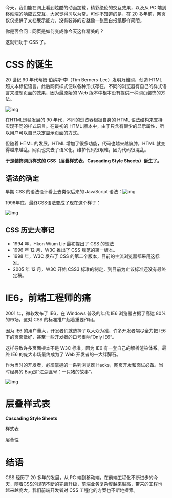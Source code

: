 今天，我们能在网上看到炫酷的动画加载，精彩绝伦的交互效果，以及从 PC 端到移动端的响应式交互，大家觉得习以为常。可你不知道的是，在 20 多年前，网页仅仅提供了文档展示能力，没有装饰的它就像一张黑白报纸那样简陋。

你是否会问：网页是如何变成像今天这样精美的？

这就归功于 CSS 了。

# CSS 的诞生

20 世纪 90 年代蒂姆·伯纳斯·李（Tim Berners-Lee）发明万维网，创造 HTML 超文本标记语言。此后网页样式便以各种形式存在，不同的浏览器有自己的样式语言来控制页面的效果，因为最原始的 Web 版本中根本没有提供一种网页装饰的方法。

![img](./../images/1662017840127-105dccba-49de-489c-88e2-ea8aced8bd4b.png)

在HTML迅猛发展的 90 年代，不同的浏览器根据自身的 HTML 语法结构来支持实现不同的样式语言。在最初的 HTML 版本中，由于只含有很少的显示属性，所以用户可以自己决定显示页面的方式。

但随着 HTML 的发展，HTML 增加了很多功能，代码也越来越臃肿，HTML 就变得越来越乱。网页也失去了语义化，维护代码很艰难，因为代码很混乱。

**于是装饰网页样式的 CSS（层叠样式表，Cascading Style Sheets）诞生了。**

## **语法的确定**

早期 CSS 的语法设计看上去类似后来的 JavaScript 语法：![img](./../images/1662017959571-23e0360e-92c4-4869-af20-0f152d8e8d63.png)

1996年底，最终CSS语法变成了现在这个样子：

![img](./../images/1662017976345-99da8d84-fbab-4cfd-89d8-2b4c3dc352d2.png)

## **CSS 历史大事记**

- 1994 年，Hkon Wium Lie 最初提出了 CSS 的想法
- 1996 年 12 月，W3C 推出了 CSS 规范的第一版本。
- 1998 年，W3C 发布了 CSS 的第二个版本，目前的主流浏览器都采用这标准。
- 2005 年 12 月，W3C 开始 CSS3 标准的制定，到目前为止该标准还没有最终定稿。

# **IE6，前端工程师的痛**

2001 年，微软发布了 IE6，在 Windows 普及的年代 IE6 浏览器占据了高达 80% 的市场，这对 CSS 的标准推广起着重要作用。

因为 IE6 的用户量大，开发者们就选择了以大众为准，许多开发者竭尽全力把 IE6 下的页面做好，甚至一些开发者的口号很响“Only IE6”。

这样导致许多页面根本不是 W3C 标准，因为 IE6 有一套自己的解析渲染体系。最终 IE6 的庞大市场最终成为了 Web 开发者的一大绊脚石。

作为当时的开发者，必须掌握的一系列浏览器 Hacks，网页开发和面试必备。当时经典的 Bug是“江湖匪号：一只猪的故事”。

<img src="../images/1662018103935-90bac71c-f4d4-4cda-8d55-6c286dbaee0b.png" alt="img" />

# 层叠样式表

**Cascading Style Sheets**

样式表

层叠性

# **结语**

CSS 经历了 20 多年的发展，从 PC 端到移动端，在前端工程化不断进步的今天，随着CSS的规范不断的完善升级，前端业务复杂度越来越高，带来的工程也越来越庞大，我们前端开发者对 CSS 工程化的方案也不断地探索。